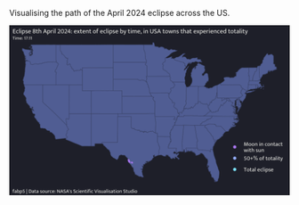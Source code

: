 Visualising the path of the April 2024 eclipse across the US.

![Eclipse visualisation](eclipse.gif)
